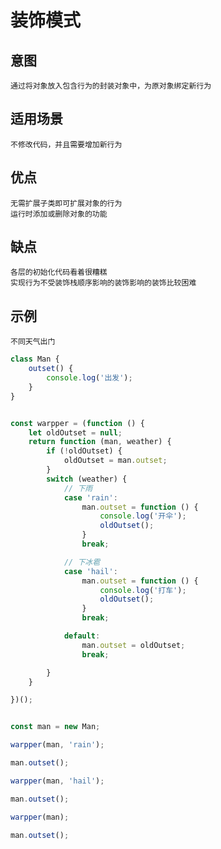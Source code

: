 # 装饰模式

## 意图
    通过将对象放入包含行为的封装对象中，为原对象绑定新行为

## 适用场景
    不修改代码，并且需要增加新行为
    
## 优点
    无需扩展子类即可扩展对象的行为
    运行时添加或删除对象的功能

## 缺点
    各层的初始化代码看着很糟糕
    实现行为不受装饰栈顺序影响的装饰影响的装饰比较困难

## 示例
    不同天气出门

```JavaScript
class Man {
    outset() {
        console.log('出发');
    }
}


const warpper = (function () {
    let oldOutset = null;
    return function (man, weather) {
        if (!oldOutset) {
            oldOutset = man.outset;
        }
        switch (weather) {
            // 下雨
            case 'rain':
                man.outset = function () {
                    console.log('开伞');
                    oldOutset();
                }
                break;

            // 下冰雹
            case 'hail':
                man.outset = function () {
                    console.log('打车');
                    oldOutset();
                }
                break;

            default:
                man.outset = oldOutset;
                break;

        }
    }

})();


const man = new Man;

warpper(man, 'rain');

man.outset();

warpper(man, 'hail');

man.outset();

warpper(man);

man.outset();
```
